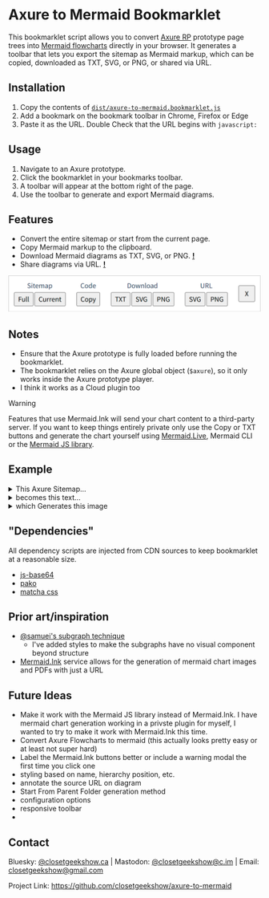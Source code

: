 # Axure to Mermaid Bookmarklet

This bookmarklet script allows you to convert [Axure RP](https://axure.com) prototype page trees into [Mermaid flowcharts](https://mermaid.js.org/syntax/flowchart.html) directly in your browser. It generates a toolbar that lets you export the sitemap as Mermaid markup, which can be copied, downloaded as TXT, SVG, or PNG, or shared via URL.

## Installation

1. Copy the contents of [`dist/axure-to-mermaid.bookmarklet.js`](dist/axure-to-mermaid.bundle-processed.js)
2. Add a bookmark on the bookmark toolbar in Chrome, Firefox or Edge
3. Paste it as the URL. Double Check that the URL begins with `javascript:`

## Usage
1. Navigate to an Axure prototype.
2. Click the bookmarklet in your bookmarks toolbar.
3. A toolbar will appear at the bottom right of the page.
4. Use the toolbar to generate and export Mermaid diagrams.

## Features
- Convert the entire sitemap or start from the current page.
- Copy Mermaid markup to the clipboard.
- Download Mermaid diagrams as TXT, SVG, or PNG. [**!**](#warning)
- Share diagrams via URL. [**!**](#warning)

<img src="axure-to-mermaid-screenshot.png" width="550">

## Notes
- Ensure that the Axure prototype is fully loaded before running the bookmarklet.
- The bookmarklet relies on the Axure global object (`$axure`), so it only works inside the Axure prototype player.
- I think it works as a Cloud plugin too

<a name="warning"></a>
> [!WARNING]  
> Features that use Mermaid.Ink will send your chart content to a third-party server.
> If you want to keep things entirely private only use the Copy or TXT buttons and generate the chart yourself using [Mermaid.Live](https://mermaid.live/edit), Mermaid CLI or the [Mermaid JS library](https://github.com/mermaid-js/mermaid).

## Example
<details>
 <summary>This Axure Sitemap...</summary>
 <img src="sitemap-example.png">
</details>
 
<details>
 <summary>becomes this text...</summary>
 <img src="https://github.com/user-attachments/assets/62f2a973-e8cf-478d-afaf-cbade894274a" width="550">
</details>

<details>
 <summary>which Generates this image</summary>
 <img src="https://github.com/user-attachments/assets/7169cff1-646c-4fd2-83ab-61e7040ba831" width="550">
</details>

## "Dependencies"
All dependency scripts are injected from CDN sources to keep bookmarklet at a reasonable size.
* [js-base64](https://github.com/dankogai/js-base64)
* [pako](https://github.com/nodeca/pako)
* [matcha css](https://matcha.mizu.sh/)

## Prior art/inspiration
* [@samuei's subgraph technique](https://stackoverflow.com/a/71036087/24246712)
  * I've added styles to make the subgraphs have no visual component beyond structure
* [Mermaid.Ink](https://mermaid.ink) service allows for the generation of mermaid chart images and PDFs with just a URL

## Future Ideas
* Make it work with the Mermaid JS library instead of Mermaid.Ink. I have mermaid chart generation working in a privste plugin for myself, I wanted to try to make it work with Mermaid.Ink this time. 
* Convert Axure Flowcharts to mermaid (this actually looks pretty easy or at least not super hard)
* Label the Mermaid.Ink buttons better or include a warning modal the first time you click one
* styling based on name, hierarchy position, etc.
* annotate the source URL on diagram
* Start From Parent Folder generation method
* configuration options
* responsive toolbar
* 
 
## Contact
Bluesky: [@closetgeekshow.ca](https://bsky.app/profile/closetgeekshow.ca) | Mastodon: [@closetgeekshow@c.im](https://c.im/@Closetgeekshow) | Email: [closetgeekshow@gmail.com](mailto:closetgeekshow@gmail.com)

Project Link: https://github.com/closetgeekshow/axure-to-mermaid
